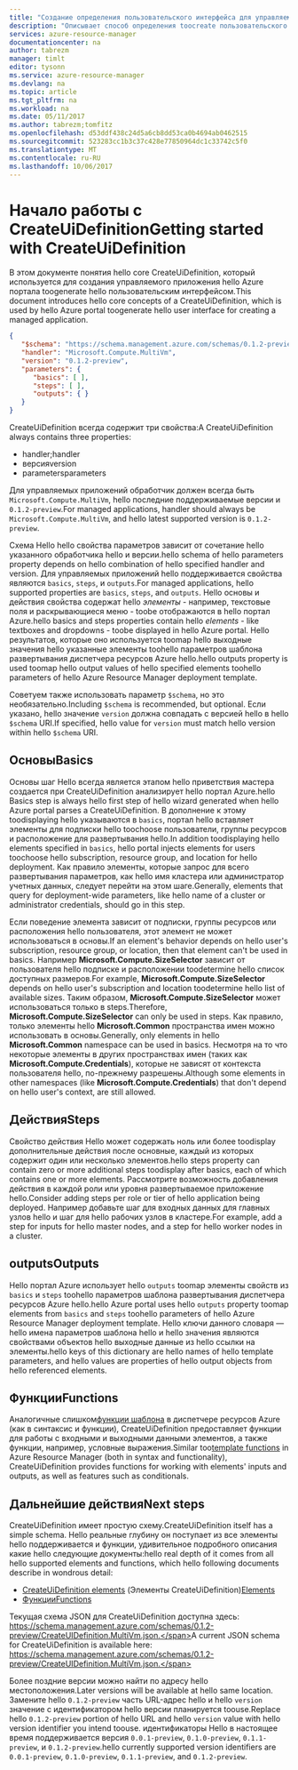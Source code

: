 ```yaml
---
title: "Создание определения пользовательского интерфейса для управляемого приложения Azure aaaUnderstand | Документы Microsoft"
description: "Описывает способ определения toocreate пользовательского интерфейса для управляемого приложения Azure"
services: azure-resource-manager
documentationcenter: na
author: tabrezm
manager: timlt
editor: tysonn
ms.service: azure-resource-manager
ms.devlang: na
ms.topic: article
ms.tgt_pltfrm: na
ms.workload: na
ms.date: 05/11/2017
ms.author: tabrezm;tomfitz
ms.openlocfilehash: d53ddf438c24d5a6cb8dd53ca0b4694ab0462515
ms.sourcegitcommit: 523283cc1b3c37c428e77850964dc1c33742c5f0
ms.translationtype: MT
ms.contentlocale: ru-RU
ms.lasthandoff: 10/06/2017
---
```

# <a name="getting-started-with-createuidefinition"></a><span data-ttu-id="bf8be-103">Начало работы с CreateUiDefinition</span><span class="sxs-lookup"><span data-stu-id="bf8be-103">Getting started with CreateUiDefinition</span></span>
<span data-ttu-id="bf8be-104">В этом документе понятия hello core CreateUiDefinition, который используется для создания управляемого приложения hello Azure портала toogenerate hello пользовательским интерфейсом.</span><span class="sxs-lookup"><span data-stu-id="bf8be-104">This document introduces hello core concepts of a CreateUiDefinition, which is used by hello Azure portal toogenerate hello user interface for creating a managed application.</span></span>

```json
{
   "$schema": "https://schema.management.azure.com/schemas/0.1.2-preview/CreateUIDefinition.MultiVm.json",
   "handler": "Microsoft.Compute.MultiVm",
   "version": "0.1.2-preview",
   "parameters": {
      "basics": [ ],
      "steps": [ ],
      "outputs": { }
   }
}
```

<span data-ttu-id="bf8be-105">CreateUiDefinition всегда содержит три свойства:</span><span class="sxs-lookup"><span data-stu-id="bf8be-105">A CreateUiDefinition always contains three properties:</span></span> 

* <span data-ttu-id="bf8be-106">handler;</span><span class="sxs-lookup"><span data-stu-id="bf8be-106">handler</span></span>
* <span data-ttu-id="bf8be-107">версия</span><span class="sxs-lookup"><span data-stu-id="bf8be-107">version</span></span>
* <span data-ttu-id="bf8be-108">parameters</span><span class="sxs-lookup"><span data-stu-id="bf8be-108">parameters</span></span>

<span data-ttu-id="bf8be-109">Для управляемых приложений обработчик должен всегда быть `Microsoft.Compute.MultiVm`, hello последние поддерживаемые версии и `0.1.2-preview`.</span><span class="sxs-lookup"><span data-stu-id="bf8be-109">For managed applications, handler should always be `Microsoft.Compute.MultiVm`, and hello latest supported version is `0.1.2-preview`.</span></span>

<span data-ttu-id="bf8be-110">Схема Hello hello свойства параметров зависит от сочетание hello указанного обработчика hello и версии.</span><span class="sxs-lookup"><span data-stu-id="bf8be-110">hello schema of hello parameters property depends on hello combination of hello specified handler and version.</span></span> <span data-ttu-id="bf8be-111">Для управляемых приложений hello поддерживается свойства являются `basics`, `steps`, и `outputs`.</span><span class="sxs-lookup"><span data-stu-id="bf8be-111">For managed applications, hello supported properties are `basics`, `steps`, and `outputs`.</span></span> <span data-ttu-id="bf8be-112">Hello основы и действия свойства содержат hello _элементы_ - например, текстовые поля и раскрывающиеся меню - toobe отображаются в hello портал Azure.</span><span class="sxs-lookup"><span data-stu-id="bf8be-112">hello basics and steps properties contain hello _elements_ - like textboxes and dropdowns - toobe displayed in hello Azure portal.</span></span> <span data-ttu-id="bf8be-113">Hello результатов, которые оно используется toomap hello выходные значения hello указанные элементы toohello параметров шаблона развертывания диспетчера ресурсов Azure hello.</span><span class="sxs-lookup"><span data-stu-id="bf8be-113">hello outputs property is used toomap hello output values of hello specified elements toohello parameters of hello Azure Resource Manager deployment template.</span></span>

<span data-ttu-id="bf8be-114">Советуем также использовать параметр `$schema`, но это необязательно.</span><span class="sxs-lookup"><span data-stu-id="bf8be-114">Including `$schema` is recommended, but optional.</span></span> <span data-ttu-id="bf8be-115">Если указано, hello значение `version` должна совпадать с версией hello в hello `$schema` URI.</span><span class="sxs-lookup"><span data-stu-id="bf8be-115">If specified, hello value for `version` must match hello version within hello `$schema` URI.</span></span>

## <a name="basics"></a><span data-ttu-id="bf8be-116">Основы</span><span class="sxs-lookup"><span data-stu-id="bf8be-116">Basics</span></span>
<span data-ttu-id="bf8be-117">Основы шаг Hello всегда является этапом hello приветствия мастера создается при CreateUiDefinition анализирует hello портал Azure.</span><span class="sxs-lookup"><span data-stu-id="bf8be-117">hello Basics step is always hello first step of hello wizard generated when hello Azure portal parses a CreateUiDefinition.</span></span> <span data-ttu-id="bf8be-118">В дополнение к этому toodisplaying hello указываются в `basics`, портал hello вставляет элементы для подписки hello toochoose пользователи, группы ресурсов и расположение для развертывания hello.</span><span class="sxs-lookup"><span data-stu-id="bf8be-118">In addition toodisplaying hello elements specified in `basics`, hello portal injects elements for users toochoose hello subscription, resource group, and location for hello deployment.</span></span> <span data-ttu-id="bf8be-119">Как правило элементы, которые запрос для всего развертывания параметров, как hello имя кластера или администратор учетных данных, следует перейти на этом шаге.</span><span class="sxs-lookup"><span data-stu-id="bf8be-119">Generally, elements that query for deployment-wide parameters, like hello name of a cluster or administrator credentials, should go in this step.</span></span>

<span data-ttu-id="bf8be-120">Если поведение элемента зависит от подписки, группы ресурсов или расположения hello пользователя, этот элемент не может использоваться в основы.</span><span class="sxs-lookup"><span data-stu-id="bf8be-120">If an element's behavior depends on hello user's subscription, resource group, or location, then that element can't be used in basics.</span></span> <span data-ttu-id="bf8be-121">Например **Microsoft.Compute.SizeSelector** зависит от пользователя hello подписке и расположении toodetermine hello список доступных размеров.</span><span class="sxs-lookup"><span data-stu-id="bf8be-121">For example, **Microsoft.Compute.SizeSelector** depends on hello user's subscription and location toodetermine hello list of available sizes.</span></span> <span data-ttu-id="bf8be-122">Таким образом, **Microsoft.Compute.SizeSelector** может использоваться только в steps.</span><span class="sxs-lookup"><span data-stu-id="bf8be-122">Therefore, **Microsoft.Compute.SizeSelector** can only be used in steps.</span></span> <span data-ttu-id="bf8be-123">Как правило, только элементы hello **Microsoft.Common** пространства имен можно использовать в основы.</span><span class="sxs-lookup"><span data-stu-id="bf8be-123">Generally, only elements in hello **Microsoft.Common** namespace can be used in basics.</span></span> <span data-ttu-id="bf8be-124">Несмотря на то что некоторые элементы в других пространствах имен (таких как **Microsoft.Compute.Credentials**), которые не зависят от контекста пользователя hello, по-прежнему разрешены.</span><span class="sxs-lookup"><span data-stu-id="bf8be-124">Although some elements in other namespaces (like **Microsoft.Compute.Credentials**) that don't depend on hello user's context, are still allowed.</span></span>

## <a name="steps"></a><span data-ttu-id="bf8be-125">Действия</span><span class="sxs-lookup"><span data-stu-id="bf8be-125">Steps</span></span>
<span data-ttu-id="bf8be-126">Свойство действия Hello может содержать ноль или более toodisplay дополнительные действия после основные, каждый из которых содержит один или несколько элементов.</span><span class="sxs-lookup"><span data-stu-id="bf8be-126">hello steps property can contain zero or more additional steps toodisplay after basics, each of which contains one or more elements.</span></span> <span data-ttu-id="bf8be-127">Рассмотрите возможность добавления действия в каждой роли или уровня развертываемое приложение hello.</span><span class="sxs-lookup"><span data-stu-id="bf8be-127">Consider adding steps per role or tier of hello application being deployed.</span></span> <span data-ttu-id="bf8be-128">Например добавьте шаг для входных данных для главных узлов hello и шаг для hello рабочих узлов в кластере.</span><span class="sxs-lookup"><span data-stu-id="bf8be-128">For example, add a step for inputs for hello master nodes, and a step for hello worker nodes in a cluster.</span></span>

## <a name="outputs"></a><span data-ttu-id="bf8be-129">outputs</span><span class="sxs-lookup"><span data-stu-id="bf8be-129">Outputs</span></span>
<span data-ttu-id="bf8be-130">Hello портал Azure использует hello `outputs` toomap элементы свойств из `basics` и `steps` toohello параметров шаблона развертывания диспетчера ресурсов Azure hello.</span><span class="sxs-lookup"><span data-stu-id="bf8be-130">hello Azure portal uses hello `outputs` property toomap elements from `basics` and `steps` toohello parameters of hello Azure Resource Manager deployment template.</span></span> <span data-ttu-id="bf8be-131">Hello ключи данного словаря — hello имена параметров шаблона hello и hello значения являются свойствами объектов hello выходные данные из hello ссылки на элементы.</span><span class="sxs-lookup"><span data-stu-id="bf8be-131">hello keys of this dictionary are hello names of hello template parameters, and hello values are properties of hello output objects from hello referenced elements.</span></span>

## <a name="functions"></a><span data-ttu-id="bf8be-132">Функции</span><span class="sxs-lookup"><span data-stu-id="bf8be-132">Functions</span></span>
<span data-ttu-id="bf8be-133">Аналогичные слишком[функции шаблона](resource-group-template-functions.md) в диспетчере ресурсов Azure (как в синтаксис и функции), CreateUiDefinition предоставляет функции для работы с входными и выходными данными элементов, а также функции, например, условные выражения.</span><span class="sxs-lookup"><span data-stu-id="bf8be-133">Similar too[template functions](resource-group-template-functions.md) in Azure Resource Manager (both in syntax and functionality), CreateUiDefinition provides functions for working with elements' inputs and outputs, as well as features such as conditionals.</span></span>

## <a name="next-steps"></a><span data-ttu-id="bf8be-134">Дальнейшие действия</span><span class="sxs-lookup"><span data-stu-id="bf8be-134">Next steps</span></span>
<span data-ttu-id="bf8be-135">CreateUiDefinition имеет простую схему.</span><span class="sxs-lookup"><span data-stu-id="bf8be-135">CreateUiDefinition itself has a simple schema.</span></span> <span data-ttu-id="bf8be-136">Hello реальные глубину он поступает из все элементы hello поддерживается и функции, удивительное подробного описания какие hello следующие документы:</span><span class="sxs-lookup"><span data-stu-id="bf8be-136">hello real depth of it comes from all hello supported elements and functions, which hello following documents describe in wondrous detail:</span></span>

- <span data-ttu-id="bf8be-137">[CreateUiDefinition elements](managed-application-createuidefinition-elements.md) (Элементы CreateUiDefinition)</span><span class="sxs-lookup"><span data-stu-id="bf8be-137">[Elements](managed-application-createuidefinition-elements.md)</span></span>
- [<span data-ttu-id="bf8be-138">Функции</span><span class="sxs-lookup"><span data-stu-id="bf8be-138">Functions</span></span>](managed-application-createuidefinition-functions.md)

<span data-ttu-id="bf8be-139">Текущая схема JSON для CreateUiDefinition доступна здесь: https://schema.management.azure.com/schemas/0.1.2-preview/CreateUIDefinition.MultiVm.json.</span><span class="sxs-lookup"><span data-stu-id="bf8be-139">A current JSON schema for CreateUiDefinition is available here: https://schema.management.azure.com/schemas/0.1.2-preview/CreateUIDefinition.MultiVm.json.</span></span> 

<span data-ttu-id="bf8be-140">Более поздние версии можно найти по адресу hello местоположения.</span><span class="sxs-lookup"><span data-stu-id="bf8be-140">Later versions will be available at hello same location.</span></span> <span data-ttu-id="bf8be-141">Замените hello `0.1.2-preview` часть URL-адрес hello и hello `version` значение с идентификатором hello версии планируется toouse.</span><span class="sxs-lookup"><span data-stu-id="bf8be-141">Replace hello `0.1.2-preview` portion of hello URL and hello `version` value with hello version identifier you intend toouse.</span></span> <span data-ttu-id="bf8be-142">идентификаторы Hello в настоящее время поддерживается версия `0.0.1-preview`, `0.1.0-preview`, `0.1.1-preview`, и `0.1.2-preview`.</span><span class="sxs-lookup"><span data-stu-id="bf8be-142">hello currently supported version identifiers are `0.0.1-preview`, `0.1.0-preview`, `0.1.1-preview`, and `0.1.2-preview`.</span></span>
